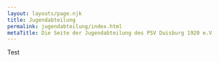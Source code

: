 ```yaml
---
layout: layouts/page.njk
title: Jugendabteilung
permalink: jugendabteilung/index.html
metaTitle: Die Seite der Jugendabteilung des PSV Duisburg 1920 e.V
---
```

Test